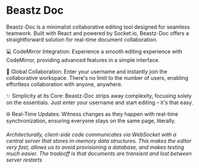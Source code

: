 # Beastz Doc

Beastz-Doc is a minimalist collaborative editing tool designed for seamless teamwork. Built with React and powered by Socket.io, Beastz-Doc offers a straightforward solution for real-time document collaboration.

💻 CodeMirror Integration: Experience a smooth editing experience with CodeMirror, providing advanced features in a simple interface.

👥 Global Collaboration: Enter your username and instantly join the collaborative workspace. There's no limit to the number of users, enabling effortless collaboration with anyone, anywhere.

✨ Simplicity at its Core: Beastz-Doc strips away complexity, focusing solely on the essentials. Just enter your username and start editing – it's that easy.

🌐 Real-Time Updates: Witness changes as they happen with real-time synchronization, ensuring everyone stays on the same page, literally.


###### Architecturally, client-side code communicates via WebSocket with a central server that stores in-memory data structures. This makes the editor very fast, allows us to avoid provisioning a database, and makes testing much easier. The tradeoff is that documents are transient and lost between server restarts